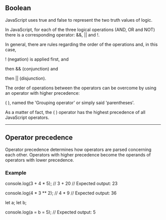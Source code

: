 ## Boolean

JavaScript uses true and false to represent the two truth values of logic.

In JavaScript, for each of the three logical operations (AND, OR and NOT) there is a corresponding operator: &&, || and !. 

In general, there are rules regarding the order of the operations and, in this case, 

! (negation) is applied first, and 

then && (conjunction) and

then || (disjunction).

The order of operations between the operators can be overcome by using an operator with higher precedence: 

( ), named the 'Grouping operator' or simply said 'parentheses'. 

As a matter of fact, the ( ) operator has the highest precedence of all JavaScript operators.

---

## Operator precedence

Operator precedence determines how operators are parsed concerning each other. Operators with higher precedence become the operands of operators with lower precedence.

### Example

console.log(3 + 4 * 5); // 3 + 20
// Expected output: 23

console.log(4 * 3 ** 2); // 4 * 9
// Expected output: 36

let a;
let b;

console.log(a = b = 5);
// Expected output: 5
